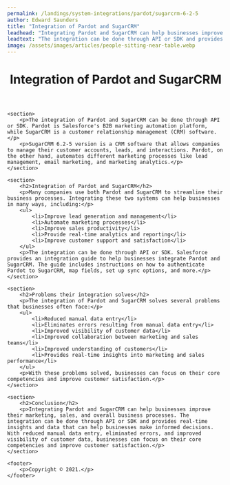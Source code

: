 ```yaml
---
permalink: /landings/system-integrations/pardot/sugarcrm-6-2-5
author: Edward Saunders
title: "Integration of Pardot and SugarCRM"
leadhead: "Integrating Pardot and SugarCRM can help businesses improve their marketing, sales, and overall business processes"
leadtext: "The integration can be done through API or SDK and provides real-time insights and data that can help businesses make informed decisions. With reduced manual data entry, eliminated errors, and improved visibility of customer data, businesses can focus on their core competencies and improve customer satisfaction."
image: /assets/images/articles/people-sitting-near-table.webp
---
```

<div class="arttext">	<header>
		<h1>Integration of Pardot and SugarCRM</h1>
	</header>

	<section>
		<p>The integration of Pardot and SugarCRM can be done through API or SDK. Pardot is Salesforce's B2B marketing automation platform, while SugarCRM is a customer relationship management (CRM) software.</p>
		<p>SugarCRM 6.2-5 version is a CRM software that allows companies to manage their customer accounts, leads, and interactions. Pardot, on the other hand, automates different marketing processes like lead management, email marketing, and marketing analytics.</p>
	</section>

	<section>
		<h2>Integration of Pardot and SugarCRM</h2>
		<p>Many companies use both Pardot and SugarCRM to streamline their business processes. Integrating these two systems can help businesses in many ways, including:</p>
		<ul>
			<li>Improve lead generation and management</li>
			<li>Automate marketing processes</li>
			<li>Improve sales productivity</li>
			<li>Provide real-time analytics and reporting</li>
			<li>Improve customer support and satisfaction</li>
		</ul>
		<p>The integration can be done through API or SDK. Salesforce provides an integration guide to help businesses integrate Pardot and SugarCRM. The guide includes instructions on how to authenticate Pardot to SugarCRM, map fields, set up sync options, and more.</p>
	</section>

	<section>
		<h2>Problems their integration solves</h2>
		<p>The integration of Pardot and SugarCRM solves several problems that businesses often face:</p>
		<ul>
			<li>Reduced manual data entry</li>
			<li>Eliminates errors resulting from manual data entry</li>
			<li>Improved visibility of customer data</li>
			<li>Improved collaboration between marketing and sales teams</li>
			<li>Improved understanding of customers</li>
			<li>Provides real-time insights into marketing and sales performance</li>
		</ul>
		<p>With these problems solved, businesses can focus on their core competencies and improve customer satisfaction.</p>
	</section>

	<section>
		<h2>Conclusion</h2>
		<p>Integrating Pardot and SugarCRM can help businesses improve their marketing, sales, and overall business processes. The integration can be done through API or SDK and provides real-time insights and data that can help businesses make informed decisions. With reduced manual data entry, eliminated errors, and improved visibility of customer data, businesses can focus on their core competencies and improve customer satisfaction.</p>
	</section>

	<footer>
		<p>Copyright © 2021.</p>
	</footer>

</div>